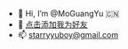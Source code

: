 - 👋 Hi, I’m @MoGuangYu 🇨🇳
- 🐧 [点击添加我为好友](https://qm.qq.com/cgi-bin/qm/qr?k=o_ASPnA9BFPEtiqRaSNKRhLMUuu4rqdP&noverify=0&personal_qrcode_source=4)
- 📫 starryyuboy@gmail.com

<!---
MoGuangYu/MoGuangYu is a ✨ special ✨ repository because its `README.md` (this file) appears on your GitHub profile.
You can click the Preview link to take a look at your changes.
--->
